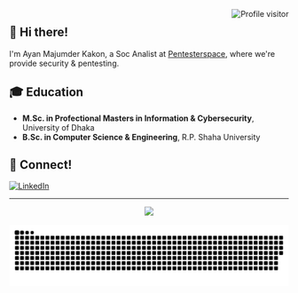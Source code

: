 <a href="https://komarev.com/ghpvc/?username=alsiam">
  <img align="right" src="https://komarev.com/ghpvc/?username=alsiam&label=Visitors&color=0e75b6&style=flat" alt="Profile visitor" />
</a>

## 👋 Hi there! 

I'm Ayan Majumder Kakon, a Soc Analist at <a href="https://it.pentesterspace.com/">Pentesterspace</a>, where we're provide security & pentesting.

## 🎓 Education
- **M.Sc. in Profectional Masters in Information & Cybersecurity**, University of Dhaka
- **B.Sc. in Computer Science & Engineering**, R.P. Shaha University

## 🤗 Connect!
<a href="https://www.linkedin.com/in/ayan-majumder-kakon/" target="_blank"><img alt="LinkedIn" src="https://img.shields.io/badge/linkedin-%230077B5.svg?&style=for-the-badge&logo=linkedin&logoColor=white" /></a>

<hr>
<div align="center">
  
![](https://visitor-badge.glitch.me/badge?page_id=darsaveli.darsaveli)

</div>

![github contribution grid snake animation](https://raw.githubusercontent.com/saedyousef/saedyousef/output/github-contribution-grid-snake.svg)
<!-- https://dev.to/rado_mayank/watch-a-snake-eating-my-contribution-graph-on-github-96 -->
